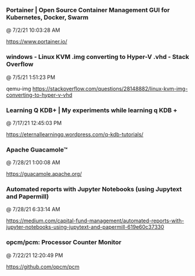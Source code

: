 ﻿

### Portainer | Open Source Container Management GUI for Kubernetes, Docker, Swarm
@ 7/2/21 10:03:28 AM

https://www.portainer.io/




### windows - Linux KVM .img converting to Hyper-V .vhd - Stack Overflow
@ 7/5/21 1:51:23 PM

qemu-img
https://stackoverflow.com/questions/28148882/linux-kvm-img-converting-to-hyper-v-vhd




### Learning Q KDB+ | My experiments while learning q KDB +
@ 7/17/21 12:45:03 PM

https://eternallearningq.wordpress.com/q-kdb-tutorials/




### Apache Guacamole™
@ 7/28/21 1:00:08 AM

https://guacamole.apache.org/



### Automated reports with Jupyter Notebooks (using Jupytext and Papermill)
@ 7/28/21 6:33:14 AM

https://medium.com/capital-fund-management/automated-reports-with-jupyter-notebooks-using-jupytext-and-papermill-619e60c37330




### opcm/pcm: Processor Counter Monitor
@ 7/22/21 12:20:49 PM

https://github.com/opcm/pcm


